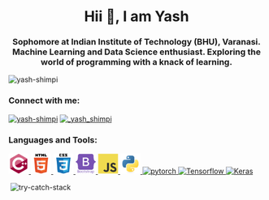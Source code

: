 <h1 align="center">Hii 👋, I am Yash</h1>
<h3 align="center">Sophomore at Indian Institute of Technology (BHU), Varanasi. Machine Learning and Data Science enthusiast. Exploring the world of programming with a knack of learning.</h3>
<p align="left"> <img src="https://komarev.com/ghpvc/?username=yash-shimpi&label=Profile%20views&color=0e75b6&style=flat" alt="yash-shimpi" /> </p>
<h3 align="left">Connect with me:</h3>
<p align="left">
<a href="https://www.linkedin.com/in/yash-shimpi-42328b1b9/" target="blank"><img align="center" src="https://raw.githubusercontent.com/rahuldkjain/github-profile-readme-generator/master/src/images/icons/Social/linked-in-alt.svg" alt="yash-shimpi" height="30" width="40" /></a>
<a href="https://instagram.com/_yash_shimpi" target="blank"><img align="center" src="https://raw.githubusercontent.com/rahuldkjain/github-profile-readme-generator/master/src/images/icons/Social/instagram.svg" alt="_yash_shimpi" height="30" width="40" /></a>
</p>

<h3 align="left">Languages and Tools:</h3>
<p align="left">
  <a href="https://www.w3schools.com/cpp/" target="_blank"> <img src="https://raw.githubusercontent.com/devicons/devicon/master/icons/cplusplus/cplusplus-original.svg" alt="cplusplus" width="40" height="40"/> </a> 
  <a href="https://www.w3.org/html/" target="_blank"> <img src="https://raw.githubusercontent.com/devicons/devicon/master/icons/html5/html5-original-wordmark.svg" alt="html5" width="40" height="40"/> </a> 
  <a href="https://www.w3schools.com/css/" target="_blank"> <img src="https://raw.githubusercontent.com/devicons/devicon/master/icons/css3/css3-original-wordmark.svg" alt="css3" width="40" height="40"/> </a> 
  <a href="https://getbootstrap.com" target="_blank"> <img src="https://raw.githubusercontent.com/devicons/devicon/master/icons/bootstrap/bootstrap-plain-wordmark.svg" alt="bootstrap" width="40" height="40"/> </a>
  <a href="https://developer.mozilla.org/en-US/docs/Web/JavaScript" target="_blank"> <img src="https://raw.githubusercontent.com/devicons/devicon/master/icons/javascript/javascript-original.svg" alt="javascript" width="40" height="40"/> </a>  
  <a href="https://www.python.org" target="_blank"> <img src="https://raw.githubusercontent.com/devicons/devicon/master/icons/python/python-original.svg" alt="python" width="40" height="40"/> </a>
  <a href="https://pytorch.org/" target="_blank"> <img src="https://www.vectorlogo.zone/logos/pytorch/pytorch-icon.svg" alt="pytorch" width="40" height="40"/> </a>
  <a href="https://tensorflow.org/" target="_blank"> <img src="https://www.vectorlogo.zone/logos/tensorflow/tensorflow-icon.svg" alt="Tensorflow" width="40" height="40"/> </a>
  <a href="https://keras.org/" target="_blank"> <img src="https://upload.wikimedia.org/wikipedia/commons/a/ae/Keras_logo.svg" alt="Keras" width="40" height="40"/> </a>
</p>

<p>&nbsp;<img align="center" src="https://github-readme-stats.vercel.app/api?username=yash-shimpi&show_icons=true&locale=en" alt="try-catch-stack" /></p>
